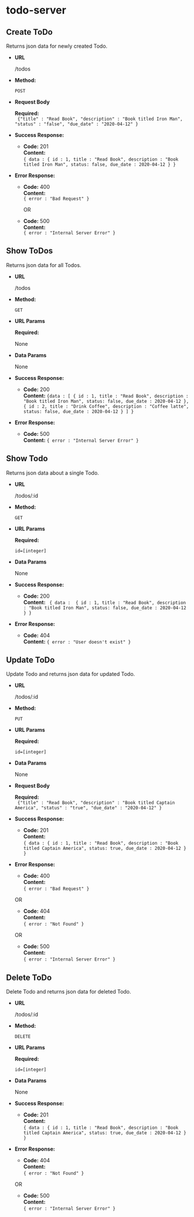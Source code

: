 # todo-server

**Create ToDo**
----
  Returns json data for newly created Todo.

* **URL**

  /todos

* **Method:**

  `POST`
  
*  **Request Body**

   **Required:**
   <br />
    ` {"title" : "Read Book",
	"description" : "Book titled Iron Man",
	"status" : "false",
    "due_date" : "2020-04-12"
    }`


* **Success Response:**

  * **Code:** 201 <br />
    **Content:** <br />`{ data : { id : 1, title : "Read Book", description : "Book titled Iron Man", status: false, due_date : 2020-04-12 } }`
 
* **Error Response:**

  * **Code:** 400 <br />
    **Content:** <br />`{ error : "Bad Request" }`

    OR 

  * **Code:** 500 <br />
    **Content:** <br />`{ error : "Internal Server Error" }`


**Show ToDos**
----
  Returns json data for all Todos.

* **URL**

  /todos

* **Method:**

  `GET`
  
*  **URL Params**

   **Required:**
 
   None

* **Data Params**

  None

* **Success Response:**

  * **Code:** 200 <br />
    **Content:** `{data : [ { id : 1, title : "Read Book", description : "Book titled Iron Man", status: false, due_date : 2020-04-12 }, { id : 2, title : "Drink Coffee", description : "Coffee latte", status: false, due_date : 2020-04-12 } ] }`
 
* **Error Response:**

  * **Code:** 500 <br />
    **Content:** `{ error : "Internal Server Error" }`



**Show Todo**
----
  Returns json data about a single Todo.

* **URL**

  /todos/:id

* **Method:**

  `GET`
  
*  **URL Params**

   **Required:**
 
   `id=[integer]`

* **Data Params**

  None

* **Success Response:**

  * **Code:** 200 <br />
    **Content:** ` { data :  { id : 1, title : "Read Book", description : "Book titled Iron Man", status: false, due_date : 2020-04-12 } }`
 
* **Error Response:**

  * **Code:** 404 <br />
    **Content:** `{ error : "User doesn't exist" }`


**Update ToDo**
----
  Update Todo and returns json data for updated Todo.

* **URL**

  /todos/:id

* **Method:**

  `PUT`

*  **URL Params**

   **Required:**
 
   `id=[integer]`

* **Data Params**

  None
  
*  **Request Body**

   **Required:**
   <br />
    ` {"title" : "Read Book",
	"description" : "Book titled Captain America",
	"status" : "true",
    "due_date" : "2020-04-12"
    }`


* **Success Response:**

  * **Code:** 201 <br />
    **Content:** <br />`{ data : { id : 1, title : "Read Book", description : "Book titled Captain America", status: true, due_date : 2020-04-12 } }`
 
* **Error Response:**

    * **Code:** 400 <br />
    **Content:** <br />`{ error : "Bad Request" }`

    OR 

    * **Code:** 404 <br />
    **Content:** <br />`{ error : "Not Found" }`

    OR 

    * **Code:** 500 <br />
    **Content:** <br />`{ error : "Internal Server Error" }`


**Delete ToDo**
----
  Delete Todo and returns json data for deleted Todo.

* **URL**

  /todos/:id

* **Method:**

  `DELETE`
  
*  **URL Params**

   **Required:**
 
   `id=[integer]`

* **Data Params**

  None


* **Success Response:**

  * **Code:** 201 <br />
    **Content:** <br />`{ data : { id : 1, title : "Read Book", description : "Book titled Captain America", status: true, due_date : 2020-04-12 } }`
 
* **Error Response:**

    * **Code:** 404 <br />
    **Content:** <br />`{ error : "Not Found" }`

    OR 

    * **Code:** 500 <br />
    **Content:** <br />`{ error : "Internal Server Error" }`